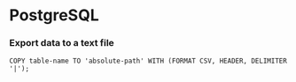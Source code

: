 PostgreSQL
==========

### Export data to a text file
```
COPY table-name TO 'absolute-path' WITH (FORMAT CSV, HEADER, DELIMITER '|');
```

